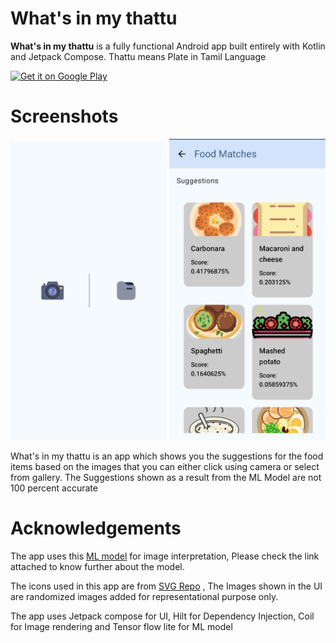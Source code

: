 # What's in my thattu

**What's in my thattu** is a fully functional Android app built entirely with Kotlin and Jetpack Compose.
Thattu means Plate in Tamil Language

<a href="https://play.google.com/store/apps/details?id=com.dineshworkspace.whatsinmythattu" target="_blank">
<img src="https://play.google.com/intl/en_us/badges/images/generic/en-play-badge.png" alt="Get it on Google Play" height="90"/></a>

# Screenshots

<p align="center">
  <img src="screenshots/home_screen.png" width="250" alt="What's in my thattu"/>
  <img src="screenshots/food_suggestions.png" width="250" alt="What's in my thattu"/>
</p>

What's in my thattu is an app which shows you the suggestions for the food items based on the images that you can either click using camera or select from gallery.
The Suggestions shown as a result from the ML Model are not 100 percent accurate

# Acknowledgements

The app uses this [ML model](https://www.kaggle.com/models/google/aiy/tensorFlow1/vision-classifier-food-v1/1?tfhub-redirect=true)
for image interpretation, Please check the link attached to know further about the model.

The icons used in this app are from [SVG Repo](https://www.svgrepo.com) , The Images shown in the UI are randomized images added for representational purpose only.

The app uses Jetpack compose for UI, Hilt for Dependency Injection, Coil for Image rendering and Tensor flow lite for ML model
